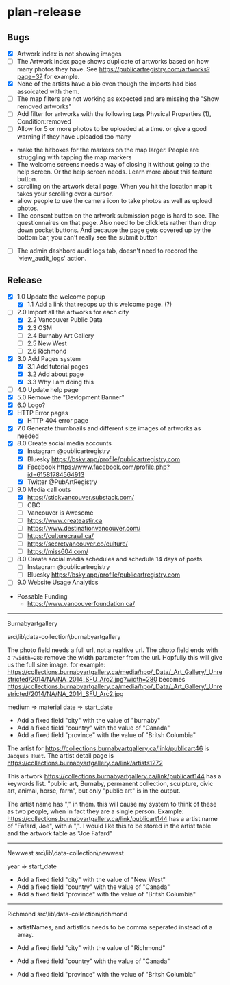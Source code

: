 # plan-release

## Bugs

- [x] Artwork index is not showing images
- [ ] The Artwork index page shows duplicate of artworks based on how many photos they have. See https://publicartregistry.com/artworks?page=37 for example.
- [x] None of the artists have a bio even though the imports had bios assoicated with them.
- [ ] The map filters are not working as expected and are missing the "Show removed artworks"
- [ ] Add filter for artworks with the following tags Physical Properties (1), Condition:removed
- [ ] Allow for 5 or more photos to be uploaded at a time. or give a good warning if they have uploaded too many

- make the hitboxes for the markers on the map larger. People are struggling with tapping the map markers
- The welcome screens needs a way of closing it without going to the help screen. Or the help screen needs. Learn more about this feature button.
- scrolling on the artwork detail page. When you hit the location map it takes your scrolling over a cursor.
- allow people to use the camera icon to take photos as well as upload photos.
- The consent button on the artwork submission page is hard to see. The questionnaires on that page. Also need to be clicklets rather than drop down pocket buttons. And because the page gets covered up by the bottom bar, you can't really see the submit button
- [ ] The admin dashbord audit logs tab, doesn't need to recored the 'view_audit_logs' action.

## Release

- [x] 1.0 Update the welcome popup
  - [x] 1.1 Add a link that repops up this welcome page. (?)
- [ ] 2.0 Import all the artworks for each city
  - [x] 2.2 Vancouver Public Data
  - [x] 2.3 OSM
  - [ ] 2.4 Burnaby Art Gallery
  - [ ] 2.5 New West
  - [ ] 2.6 Richmond  
- [x] 3.0 Add Pages system
  - [X] 3.1 Add tutorial pages
  - [x] 3.2 Add about page
  - [x] 3.3 Why I am doing this
- [ ] 4.0 Update help page
- [x] 5.0 Remove the "Devlopment Banner"
- [X] 6.0 Logo?
- [x] HTTP Error pages
  - [x] HTTP 404 error page
- [x] 7.0 Generate thumbnails and different size images of artworks as needed
- [x] 8.0 Create social media accounts
  - [x] Instagram @publicartregistry
  - [x] Bluesky https://bsky.app/profile/publicartregistry.com
  - [x] Facebook https://www.facebook.com/profile.php?id=61581784564913
  - [x] Twitter @PubArtRegistry
- [ ] 9.0 Media call outs
  - [x] https://stickvancouver.substack.com/
  - [ ] CBC
  - [ ] Vancouver is Awesome
  - [ ] https://www.createastir.ca
  - [ ] https://www.destinationvancouver.com/
  - [ ] https://culturecrawl.ca/
  - [ ] https://secretvancouver.co/culture/
  - [ ] https://miss604.com/
- [ ] 8.0 Create social media schedules and schedule 14 days of posts.
  - [ ] Instagram @publicartregistry
  - [ ] Bluesky https://bsky.app/profile/publicartregistry.com
- [ ] 9.0 Website Usage Analytics

- Possable Funding
  - https://www.vancouverfoundation.ca/


----

Burnabyartgallery

src\lib\data-collection\burnabyartgallery

The photo field needs a full url, not a realtive url.
The photo field ends with a `?width=280` remove the width parameter from the url. Hopfully this will give us the full size image. for example: https://collections.burnabyartgallery.ca/media/hpo/_Data/_Art_Gallery/_Unrestricted/2014/NA/NA_2014_SFU_Arc2.jpg?width=280 becomes https://collections.burnabyartgallery.ca/media/hpo/_Data/_Art_Gallery/_Unrestricted/2014/NA/NA_2014_SFU_Arc2.jpg

medium => material
date => start_date

- Add a fixed field "city" with the value of "burnaby"
- Add a fixed field "country" with the value of "Canada"
- Add a fixed field "province" with the value of "Britsh Columbia"


The artist for https://collections.burnabyartgallery.ca/link/publicart46 is `Jacques Huet`. The artist detail page is https://collections.burnabyartgallery.ca/link/artists1272 

This artwork https://collections.burnabyartgallery.ca/link/publicart144 has a keywords list. "public art, Burnaby, permanent collection, sculpture, civic art, animal, horse, farm", but only "public art" is in the output.

The artist name has "," in them. this will cause my system to think of these as two people, when in fact they are a single person. Example: https://collections.burnabyartgallery.ca/link/publicart144 has a artist name of "Fafard, Joe", with a ",". I would like this to be stored in the artist table and the artwork table as "Joe Fafard"

----

Newwest
src\lib\data-collection\newwest

year => start_date

- Add a fixed field "city" with the value of "New West"
- Add a fixed field "country" with the value of "Canada"
- Add a fixed field "province" with the value of "Britsh Columbia"

----
Richmond
src\lib\data-collection\richmond

- artistNames, and artistIds needs to be comma seperated instead of a array.

- Add a fixed field "city" with the value of "Richmond"
- Add a fixed field "country" with the value of "Canada"
- Add a fixed field "province" with the value of "Britsh Columbia"
